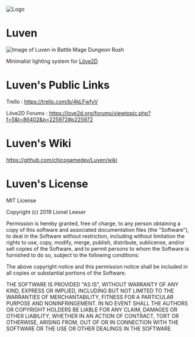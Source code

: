 ![Logo](https://trello-attachments.s3.amazonaws.com/5c62603f5b806120c3c217de/5c62fa9f44ac736dfc066527/72e30acbb61a10f09d371727f2c2a515/Luven.PNG)

# Luven
![Image of Luven in Battle Mage Dungeon Rush](https://trello-attachments.s3.amazonaws.com/5c62603f5b806120c3c217de/5c62fa9f44ac736dfc066527/75e221b27cc2abad5fad7b36a3a78725/BMDR_ScreenShot_for_Luven.png)

Minimalist lighting system for [Löve2D](https://love2d.org/)

# Luven's Public Links
Trello : https://trello.com/b/4kLFwfyV

Löve2D Forums : https://love2d.org/forums/viewtopic.php?f=5&t=86402&p=225972#p225972

# Luven's Wiki
https://github.com/chicogamedev/Luven/wiki

# Luven's License
MIT License

Copyright (c) 2019 Lionel Leeser

Permission is hereby granted, free of charge, to any person obtaining a copy
of this software and associated documentation files (the "Software"), to deal
in the Software without restriction, including without limitation the rights
to use, copy, modify, merge, publish, distribute, sublicense, and/or sell
copies of the Software, and to permit persons to whom the Software is
furnished to do so, subject to the following conditions:

The above copyright notice and this permission notice shall be included in all
copies or substantial portions of the Software.

THE SOFTWARE IS PROVIDED "AS IS", WITHOUT WARRANTY OF ANY KIND, EXPRESS OR
IMPLIED, INCLUDING BUT NOT LIMITED TO THE WARRANTIES OF MERCHANTABILITY,
FITNESS FOR A PARTICULAR PURPOSE AND NONINFRINGEMENT. IN NO EVENT SHALL THE
AUTHORS OR COPYRIGHT HOLDERS BE LIABLE FOR ANY CLAIM, DAMAGES OR OTHER
LIABILITY, WHETHER IN AN ACTION OF CONTRACT, TORT OR OTHERWISE, ARISING FROM,
OUT OF OR IN CONNECTION WITH THE SOFTWARE OR THE USE OR OTHER DEALINGS IN THE
SOFTWARE.
